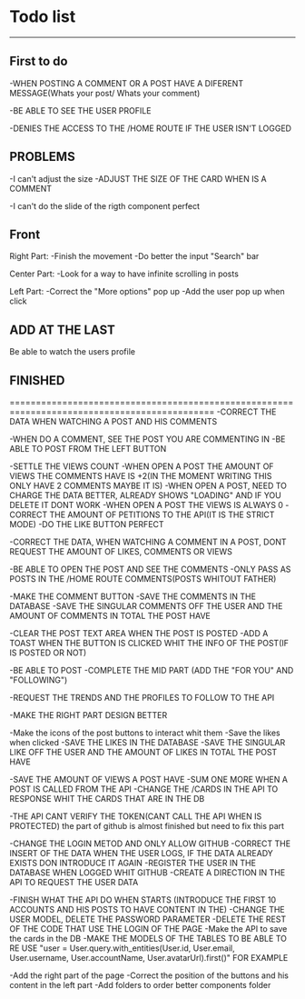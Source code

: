 # Todo list
---------------------------------
## First to do
  -WHEN POSTING A COMMENT OR A POST HAVE A DIFERENT MESSAGE(Whats your post/ Whats your comment)

  -BE ABLE TO SEE THE USER PROFILE

  -DENIES THE ACCESS TO THE /HOME ROUTE IF THE USER ISN'T LOGGED

## PROBLEMS
  -I can't adjust the size
    -ADJUST THE SIZE OF THE CARD WHEN IS A COMMENT

  -I can't do the slide of the rigth component perfect


## Front
  Right Part:
  -Finish the movement
  -Do better the input "Search" bar

  Center Part:
  -Look for a way to have infinite scrolling in posts

  Left Part:
  -Correct the "More options" pop up
  -Add the user pop up when click

## ADD AT THE LAST
  Be able to watch the users profile

## FINISHED
=============================================================================================
  -CORRECT THE DATA WHEN WATCHING A POST AND HIS COMMENTS

  -WHEN DO A COMMENT, SEE THE POST YOU ARE COMMENTING IN
  -BE ABLE TO POST FROM THE LEFT BUTTON

  -SETTLE THE VIEWS COUNT
  -WHEN OPEN A POST THE AMOUNT OF VIEWS THE COMMENTS HAVE IS +2(IN THE MOMENT WRITING THIS ONLY HAVE 2 COMMENTS MAYBE IT IS)
  -WHEN OPEN A POST, NEED TO CHARGE THE DATA BETTER, ALREADY SHOWS "LOADING" AND IF YOU DELETE IT DONT WORK
  -WHEN OPEN A POST THE VIEWS IS ALWAYS 0
  -CORRECT THE AMOUNT OF PETITIONS TO THE API(IT IS THE STRICT MODE)
  -DO THE LIKE BUTTON PERFECT

  -CORRECT THE DATA, WHEN WATCHING A COMMENT IN A POST, DONT REQUEST THE AMOUNT OF LIKES, COMMENTS OR VIEWS

  -BE ABLE TO OPEN THE POST AND SEE THE COMMENTS
  -ONLY PASS AS POSTS IN THE /HOME ROUTE COMMENTS(POSTS WHITOUT FATHER)

  -MAKE THE COMMENT BUTTON
  -SAVE THE COMMENTS IN THE DATABASE
    -SAVE THE SINGULAR COMMENTS OFF THE USER AND THE AMOUNT OF COMMENTS IN TOTAL THE POST HAVE

  -CLEAR THE POST TEXT AREA WHEN THE POST IS POSTED
  -ADD A TOAST WHEN THE BUTTON IS CLICKED WHIT THE INFO OF THE POST(IF IS POSTED OR NOT)

  -BE ABLE TO POST
  -COMPLETE THE MID PART (ADD THE "FOR YOU" AND "FOLLOWING")


  -REQUEST THE TRENDS AND THE PROFILES TO FOLLOW TO THE API

  -MAKE THE RIGHT PART DESIGN BETTER

  -Make the icons of the post buttons to interact whit them
    -Save the likes when clicked
  -SAVE THE LIKES IN THE DATABASE
    -SAVE THE SINGULAR LIKE OFF THE USER AND THE AMOUNT OF LIKES IN TOTAL THE POST HAVE

  -SAVE THE AMOUNT OF VIEWS A POST HAVE
    -SUM ONE MORE WHEN A POST IS CALLED FROM THE API
    -CHANGE THE /CARDS IN THE API TO RESPONSE WHIT THE CARDS THAT ARE IN THE DB

  -THE API CANT VERIFY THE TOKEN(CANT CALL THE API WHEN IS PROTECTED) the part of github is almost finished but need to fix this part

  -CHANGE THE LOGIN METOD AND ONLY ALLOW GITHUB
   -CORRECT THE INSERT OF THE DATA WHEN THE USER LOGS, IF THE DATA ALREADY EXISTS DON INTRODUCE IT AGAIN
   -REGISTER THE USER IN THE DATABASE WHEN LOGGED WHIT GITHUB
   -CREATE A DIRECTION IN THE API TO REQUEST THE USER DATA

  -FINISH WHAT THE API DO WHEN STARTS (INTRODUCE THE FIRST 10 ACCOUNTS AND HIS POSTS TO HAVE CONTENT IN THE)
  -CHANGE THE USER MODEL, DELETE THE PASSWORD PARAMETER
  -DELETE THE REST OF THE CODE THAT USE THE LOGIN OF THE PAGE
  -Make the API to save the cards in the DB
  -MAKE THE MODELS OF THE TABLES TO BE ABLE TO RE USE "user = User.query.with_entities(User.id, User.email, User.username, User.accountName, User.avatarUrl).first()" FOR EXAMPLE

-Add the right part of the page
-Correct the position of the buttons and his content in the left part
-Add folders to order better components folder

